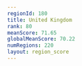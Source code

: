 ```yaml
---
regionId: 180
title: United Kingdom
rank: 80
meanScore: 71.65
globalMeanScore: 70.22
numRegions: 220
layout: region_score
---
```

